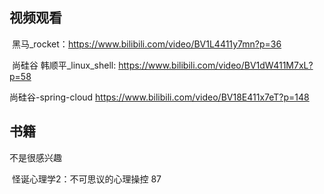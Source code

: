 ## 视频观看

​	黑马_rocket：https://www.bilibili.com/video/BV1L4411y7mn?p=36

​	尚硅谷 韩顺平_linux_shell: https://www.bilibili.com/video/BV1dW411M7xL?p=58



尚硅谷-spring-cloud   https://www.bilibili.com/video/BV18E411x7eT?p=148



## 书籍





不是很感兴趣

​	怪诞心理学2：不可思议的心理操控   87